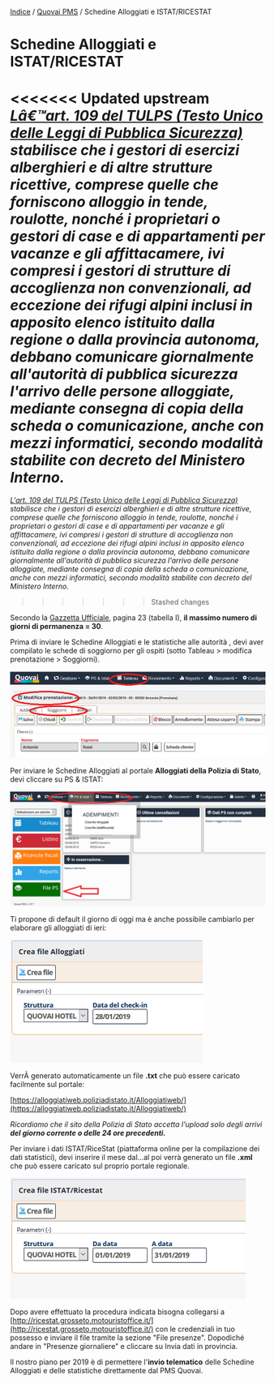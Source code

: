 
 [Indice](index.md) / [Quovai PMS](quovai-pms-it.md) / Schedine Alloggiati e ISTAT/RICESTAT

#  Schedine Alloggiati e ISTAT/RICESTAT

<<<<<<< Updated upstream
*[Lâ€™art. 109 del TULPS (Testo Unico delle Leggi di Pubblica Sicurezza)](https://questure.poliziadistato.it/statics/50/norme-tulps-_--cad-.pdf?lang=it) stabilisce che i gestori di esercizi alberghieri e di altre strutture ricettive, comprese quelle che forniscono alloggio in tende, roulotte, nonché i proprietari o gestori di case e di appartamenti per vacanze e gli affittacamere, ivi compresi i gestori di strutture di accoglienza non convenzionali, ad eccezione dei rifugi alpini inclusi in apposito elenco istituito dalla regione o dalla provincia autonoma, debbano comunicare giornalmente all'autorità  di pubblica sicurezza l'arrivo delle persone alloggiate, mediante consegna di copia della scheda o comunicazione, anche con mezzi informatici, secondo modalità  stabilite con decreto del Ministero Interno.*
=======
*[L'art. 109 del TULPS (Testo Unico delle Leggi di Pubblica Sicurezza)](https://questure.poliziadistato.it/statics/50/norme-tulps-_--cad-.pdf?lang=it) stabilisce che i gestori di esercizi alberghieri e di altre strutture ricettive, comprese quelle che forniscono alloggio in tende, roulotte, nonché i proprietari o gestori di case e di appartamenti per vacanze e gli affittacamere, ivi compresi i gestori di strutture di accoglienza non convenzionali, ad eccezione dei rifugi alpini inclusi in apposito elenco istituito dalla regione o dalla provincia autonoma, debbano comunicare giornalmente all'autorità di pubblica sicurezza l'arrivo delle persone alloggiate, mediante consegna di copia della scheda o comunicazione, anche con mezzi informatici, secondo modalità stabilite con decreto del Ministero Interno.*
>>>>>>> Stashed changes

Secondo la [Gazzetta Ufficiale](http://www.gazzettaufficiale.it/eli/gu/2013/01/17/14/sg/pdf), pagina 23 (tabella I), **il massimo numero di giorni di permanenza = 30**. 

Prima di inviare le Schedine Alloggiati e le statistiche alle autorità , devi aver compilato le schede di soggiorno per gli ospiti (sotto Tableau > modifica prenotazione > Soggiorni).

![](images/ps-alloggiati-istat-004.png)

Per inviare le Schedine Alloggiati al portale **Alloggiati della Polizia di Stato**, devi cliccare su PS & ISTAT:

![](images/ps-alloggiati-istat-001.png)

Ti propone di default il giorno di oggi ma è anche possibile cambiarlo per elaborare gli alloggiati di ieri:

![](images/ps-alloggiati-istat-002.png)
 
 VerrÃ  generato automaticamente un file **.txt** che può essere caricato facilmente sul portale:

[https://alloggiatiweb.poliziadistato.it/Alloggiatiweb/](https://alloggiatiweb.poliziadistato.it/Alloggiatiweb/)

*Ricordiamo che il sito della Polizia di Stato accetta l'upload solo degli arrivi **del giorno corrente o delle 24 ore precedenti.***

Per inviare i dati ISTAT/RiceStat (piattaforma online per la compilazione dei dati statistici), devi inserire il mese dal...al poi verrà generato un file **.xml** che può essere caricato sul proprio portale regionale.

![](images/ps-alloggiati-istat-003.png)

Dopo avere effettuato la procedura indicata bisogna collegarsi a  [http://ricestat.grosseto.motouristoffice.it/](http://ricestat.grosseto.motouristoffice.it/)  con le credenziali in tuo possesso e inviare il file tramite la sezione "File presenze". Dopodiché andare in "Presenze giornaliere" e cliccare su Invia dati in provincia.

Il nostro piano per 2019 è di permettere l'**invio telematico** delle Schedine Alloggiati e delle statistiche direttamente dal PMS Quovai.